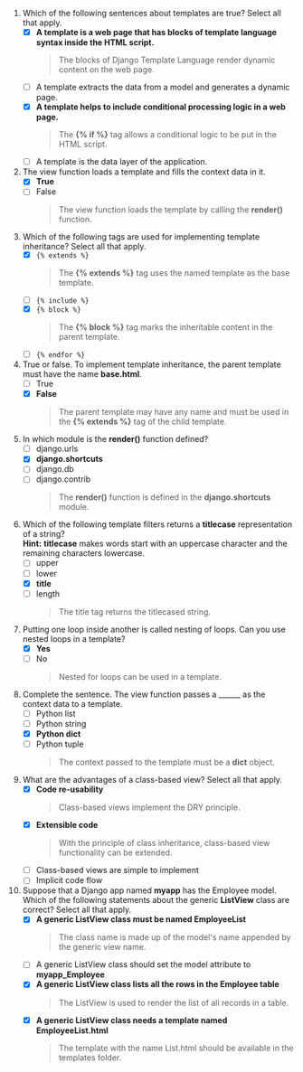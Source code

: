 1. Which of the following sentences about templates are true? Select all that apply.
    - [x] **A template is a web page that has blocks of template language syntax inside the HTML script.**
        > The blocks of Django Template Language render dynamic content on the web page.
    - [ ] A template extracts the data from a model and generates a dynamic page.
    - [x] **A template helps to include conditional processing logic in a web page.**
        > The **{% if %}** tag allows a conditional logic to be put in the HTML script.
    - [ ] A template is the data layer of the application.

2. The view function loads a template and fills the context data in it.
    - [x] **True**
    - [ ] False
        > The view function loads the template by calling the **render()** function.

3. Which of the following tags are used for implementing template inheritance? Select all that apply.
    - [x] `{% extends %}`
        > The **{% extends %}** tag uses the named template as the base template.
    - [ ] `{% include %}`
    - [x] `{% block %}`
        > The **{% block %}** tag marks the inheritable content in the parent template.
    - [ ] `{% endfor %}`

4. True or false. To implement template inheritance, the parent template must have the name **base.html**.
    - [ ] True
    - [x] **False**
        > The parent template may have any name and must be used in the **{% extends %}** tag of the child template.

5. In which module is the **render()** function defined?
    - [ ] django.urls
    - [x] **django.shortcuts**
    - [ ] django.db
    - [ ] django.contrib
        > The **render()** function is defined in the **django.shortcuts** module.

6. Which of the following template filters returns a **titlecase** representation of a string?<br/>**Hint:**  **titlecase** makes words start with an uppercase character and the remaining characters lowercase.
    - [ ] upper
    - [ ] lower
    - [x] **title**
    - [ ] length
        > The title tag returns the titlecased string.

7. Putting one loop inside another is called nesting of loops. Can you use nested loops in a template?
    - [x] **Yes**
    - [ ] No
        > Nested for loops can be used in a template.

8. Complete the sentence. The view function passes a ______ as the context data to a template.
    - [ ] Python list
    - [ ] Python string
    - [x] **Python dict**
    - [ ] Python tuple
        > The context passed to the template must be a **dict** object.

9. What are the advantages of a class-based view? Select all that apply.
    - [x] **Code re-usability**
        > Class-based views implement the DRY principle.
    - [x] **Extensible code**
        > With the principle of class inheritance, class-based view functionality can be extended.
    - [ ] Class-based views are simple to implement
    - [ ] Implicit code flow

10. Suppose that a Django app named **myapp** has the Employee model. Which of the following statements about the generic **ListView** class are correct? Select all that apply.
    - [x] **A generic **ListView** class must be named **EmployeeList****
        > The class name is made up of the model's name appended by the generic view name.
    - [ ] A generic ListView class should set the model attribute to **myapp_Employee**
    - [x] **A generic **ListView** class lists all the rows in the Employee table**
        > The ListView is used to render the list of all records in a table.
    - [x] **A generic **ListView** class needs a template named EmployeeList.html**
        > The template with the name <name-of-model>List.html should be available in the templates folder.
